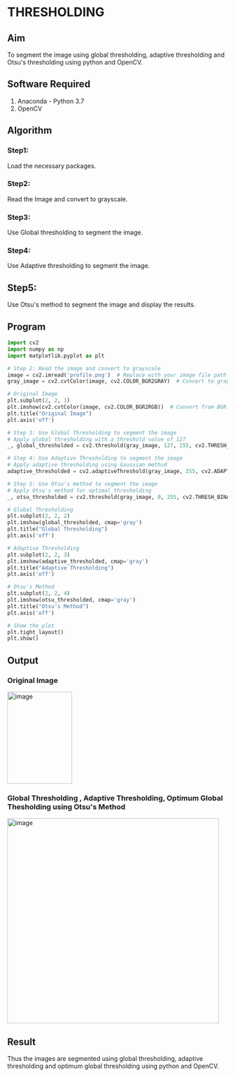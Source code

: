 # THRESHOLDING
## Aim
To segment the image using global thresholding, adaptive thresholding and Otsu's thresholding using python and OpenCV.

## Software Required
1. Anaconda - Python 3.7
2. OpenCV

## Algorithm
### Step1:
Load the necessary packages.
### Step2:
Read the Image and convert to grayscale.
### Step3:
Use Global thresholding to segment the image.
### Step4:
Use Adaptive thresholding to segment the image.
## Step5:
Use Otsu's method to segment the image and display the results.

## Program

```python
import cv2
import numpy as np
import matplotlib.pyplot as plt

# Step 2: Read the image and convert to grayscale
image = cv2.imread('profile.png')  # Replace with your image file path
gray_image = cv2.cvtColor(image, cv2.COLOR_BGR2GRAY)  # Convert to grayscale

# Original Image
plt.subplot(2, 2, 1)
plt.imshow(cv2.cvtColor(image, cv2.COLOR_BGR2RGB))  # Convert from BGR to RGB for display
plt.title("Original Image")
plt.axis('off')

# Step 3: Use Global Thresholding to segment the image
# Apply global thresholding with a threshold value of 127
_, global_thresholded = cv2.threshold(gray_image, 127, 255, cv2.THRESH_BINARY)

# Step 4: Use Adaptive Thresholding to segment the image
# Apply adaptive thresholding using Gaussian method
adaptive_thresholded = cv2.adaptiveThreshold(gray_image, 255, cv2.ADAPTIVE_THRESH_GAUSSIAN_C, cv2.THRESH_BINARY, 11, 2)

# Step 5: Use Otsu's method to segment the image
# Apply Otsu's method for optimal thresholding
_, otsu_thresholded = cv2.threshold(gray_image, 0, 255, cv2.THRESH_BINARY + cv2.THRESH_OTSU)

# Global Thresholding
plt.subplot(2, 2, 2)
plt.imshow(global_thresholded, cmap='gray')
plt.title("Global Thresholding")
plt.axis('off')

# Adaptive Thresholding
plt.subplot(2, 2, 3)
plt.imshow(adaptive_thresholded, cmap='gray')
plt.title("Adaptive Thresholding")
plt.axis('off')

# Otsu's Method
plt.subplot(2, 2, 4)
plt.imshow(otsu_thresholded, cmap='gray')
plt.title("Otsu's Method")
plt.axis('off')

# Show the plot
plt.tight_layout()
plt.show()
```
## Output

### Original Image
<img width="148" height="210" alt="image" src="https://github.com/user-attachments/assets/a20538ea-9fa8-44a4-8027-3deac104b450" />

### Global Thresholding , Adaptive Thresholding, Optimum Global Thesholding using Otsu's Method
<img width="484" height="469" alt="image" src="https://github.com/user-attachments/assets/453f74f3-5ae4-47a4-9ef6-f4ce4fe19619" />



## Result
Thus the images are segmented using global thresholding, adaptive thresholding and optimum global thresholding using python and OpenCV.
